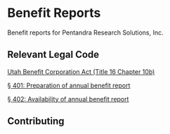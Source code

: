 # Benefit Reports

Benefit reports for Pentandra Research Solutions, Inc.

## Relevant Legal Code

[Utah Benefit Corporation Act (Title 16 Chapter 10b)](http://le.utah.gov/xcode/Title16/Chapter10B/16-10b.html)

[§ 401: Preparation of annual benefit report](http://le.utah.gov/xcode/Title16/Chapter10B/16-10b-S401.html)

[§ 402: Availability of annual benefit report](http://le.utah.gov/xcode/Title16/Chapter10B/16-10b-S402.html)

## Contributing
